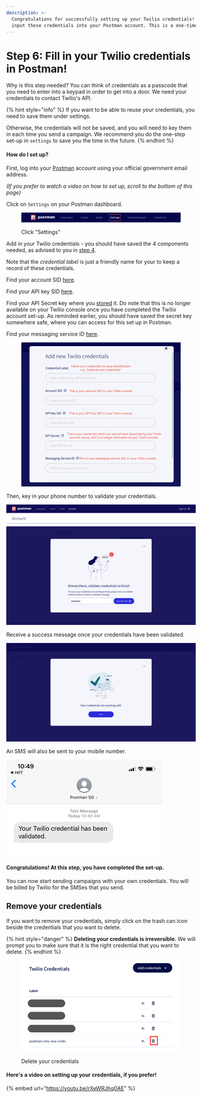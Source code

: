 ```yaml
---
description: >-
  Congratulations for successfully setting up your Twilio credentials! Now,
  input these credentials into your Postman account. This is a one-time set-up.
---
```


# Step 6: Fill in your Twilio credentials in Postman!

Why is this step needed? You can think of credentials as a passcode that you need to enter into a keypad in order to get into a door. We need your credentials to contact Twilio's API.

{% hint style="info" %}
If you want to be able to reuse your credentials, you need to save them under settings.

Otherwise, the credentials will not be saved, and you will need to key them in each time you send a campaign. We recommend you do the one-step set-up in `settings` to save you the time in the future.
{% endhint %}

#### How do I set up?

First, log into your [Postman](http://localhost:5000/s/qQYf99nZtDsAL7kqovkU/) account using your official government email address.

_(If you prefer to watch a video on how to set up, scroll to the bottom of this page)_

Click on `Settings` on your Postman dashboard.

<figure><img src="../../.gitbook/assets/Screenshot 2022-11-15 at 3.17.36 PM.png" alt=""><figcaption><p>Click "Settings"</p></figcaption></figure>

Add in your Twilio credentials - you should have saved the 4 components needed, as advised to you in [step 4](../sms-onboarding-overview/step-4-configure-your-twilio-account/).

Note that the _credential label_ is just a friendly name for your to keep a record of these credentials.

Find your account SID [here](https://guide.postman.gov.sg/campaign-guide-sms/onboarding-overview/step-4-configure-your-twilio-account#1.-your-account-sid).

Find your API key SID [here](https://guide.postman.gov.sg/campaign-guide-sms/onboarding-overview/step-4-configure-your-twilio-account#2.-your-api-key-sid).

Find your API Secret key where you [stored](https://guide.postman.gov.sg/campaign-guide-sms/onboarding-overview/step-4-configure-your-twilio-account#3.-your-secret-key) it. Do note that this is no longer available on your Twilio console once you have completed the Twilio account set-up. As reminded earlier, you should have saved the secret key somewhere safe, where you can access for this set up in Postman.

Find your messaging service ID [here](https://guide.postman.gov.sg/campaign-guide-sms/onboarding-overview/step-4-configure-your-twilio-account#4.-your-messaging-service-sid-without-buying-a-phone-number).

<figure><img src="../../.gitbook/assets/Screenshot 2023-06-05 at 6.07.25 PM.png" alt=""><figcaption></figcaption></figure>

Then, key in your phone number to validate your credentials.

![Key in your mobile number](../../.gitbook/assets/accounts-test-cred.jpg)

Receive a success message once your credentials have been validated.

![Success message if your credentials are correctly set up](../../.gitbook/assets/accounts-cred-valid.jpg)

An SMS will also be sent to your mobile number.

![Test SMS - check that your Sender ID is correctly reflected.](../../.gitbook/assets/phone-cred-valid.jpg)

#### Congratulations! At this step, you have completed the set-up.

You can now start sending campaigns with your own credentials. You will be billed by Twilio for the SMSes that you send.

## Remove your credentials

If you want to remove your credentials, simply click on the trash can icon beside the credentials that you want to delete.

{% hint style="danger" %}
**Deleting your credentials is irreversible.** We will prompt you to make sure that it is the right credential that you want to delete.
{% endhint %}

<figure><img src="../../.gitbook/assets/Screenshot 2023-05-30 at 5.54.55 PM.png" alt=""><figcaption><p>Delete your credentials</p></figcaption></figure>

#### Here's a video on setting up your credentials, if you prefer!

{% embed url="https://youtu.be/rXeWRJhq0AE" %}
